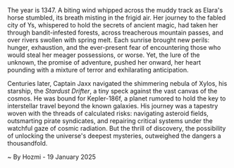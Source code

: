 
The year is 1347.  A biting wind whipped across the muddy track as Elara's horse stumbled, its breath misting in the frigid air.  Her journey to the fabled city of Ys, whispered to hold the secrets of ancient magic, had taken her through bandit-infested forests, across treacherous mountain passes, and over rivers swollen with spring melt.  Each sunrise brought new perils: hunger, exhaustion, and the ever-present fear of encountering those who would steal her meager possessions, or worse. Yet, the lure of the unknown, the promise of adventure, pushed her onward, her heart pounding with a mixture of terror and exhilarating anticipation.

Centuries later,  Captain Jaxx navigated the shimmering nebula of Xylos, his starship, the *Stardust Drifter*, a tiny speck against the vast canvas of the cosmos.  He was bound for Kepler-186f, a planet rumored to hold the key to interstellar travel beyond the known galaxies.  His journey was a tapestry woven with the threads of calculated risks: navigating asteroid fields, outsmarting pirate syndicates, and repairing critical systems under the watchful gaze of cosmic radiation.  But the thrill of discovery, the possibility of unlocking the universe's deepest mysteries, outweighed the dangers a thousandfold.

~ By Hozmi - 19 January 2025
